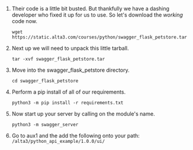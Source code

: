 1. Their code is a little bit busted. But thankfully we have a dashing developer who fixed it up for us to use. So let's download the *working* code now.
    
    `wget https://static.alta3.com/courses/python/swagger_flask_petstore.tar`

0. Next up we will need to unpack this little tarball.
   
   `tar -xvf swagger_flask_petstore.tar`

0. Move into the swagger_flask_petstore directory.
    
    `cd swagger_flask_petstore`

0. Perform a pip install of all of our requirements.
   
   `python3 -m pip install -r requirements.txt`

0. Now start up your server by calling on the module's name.
   
   `python3 -m swagger_server`

0. Go to aux1 and the add the following onto your path: `/alta3/python_api_example/1.0.0/ui/`
